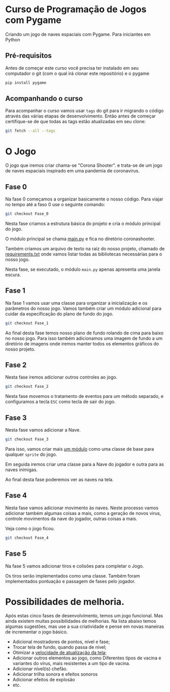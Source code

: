 # Curso de Programação de Jogos com Pygame
Criando um jogo de naves espaciais com Pygame. Para iniciantes em Python

## Pré-requisitos
Antes de começar este curso você precisa ter instalado em seu computador o git (com o qual irá clonar este repositório) e o pygame

```bash
pip install pygame
```

## Acompanhando o curso

Para acompanhar o curso vamos usar `tags` do git para ir migrando o código através das várias etapas de desenvolvimento. Então antes de começar certifique-se de que todas as tags estão atualizadas em seu clone:

```bash
git fetch --all --tags
```
# O Jogo
O jogo que iremos criar chama-se "Corona Shooter". e trata-se de um jogo de naves espaciais inspirado em uma pandemia de coronavirus.

## Fase 0
Na fase 0 começamos a organizar basicamente o nosso código. Para viajar no tempo até a faso 0 use o seguinte comando:

```bash
git checkout Fase_0
```
Nesta fase criamos a estrutura básica do projeto e cria o módulo principal do jogo.

O módulo principal se chama [main.py](/coronashooter/main.py) e fica no diretório coronashooter.

Também criamos um arquivo de texto na raiz do nosso projeto, chamado de [requirements.txt](/requirements.txt) onde vamos listar todas as bibliotecas necessárias para o nosso jogo.

Nesta fase, se executado, o módulo `main.py` apenas apresenta uma janela escura.

## Fase 1
Na fase 1 vamos usar uma classe para organizar a inicialização e os parâmetros do nosso jogo. Vamos também criar um módulo adicional para cuidar da especificação do plano de fundo do jogo.

```bash
git checkout Fase_1
```

Ao final desta fase temos nosso plano de fundo rolando de cima para baixo no nosso jogo. Para isso também adicionamos uma imagem de fundo a um diretório de imagens onde iremos manter todos os elementos gráficos do nosso projeto. 

## Fase 2
Nesta fase iremos adicionar outros controles ao jogo.
```bash
git checkout Fase_2
```
Nesta fase movemos o tratamento de eventos para um método separado, e configuramos a tecla `ESC` como tecla de sair do jogo.

## Fase 3
Nesta fase vamos adicionar a Nave.

```bash
git checkout Fase_3
```
Para isso, vamos criar mais [um módulo](/coronashooter/elementos.py) como uma classe de base para qualquer `sprite` do jogo.

Em seguida iremos criar uma classe para a Nave do jogador e outra para as naves inimigas.

Ao final desta fase poderemos ver as naves na tela.

## Fase 4
Nesta fase vamos adicionar movimento às naves. Neste processo vamos adicionar também algumas coisas a mais, como a geração de novos virus, controle movimentos da nave do jogador, outras coisas a mais. 

Veja como o jogo ficou.
```bash
git checkout Fase_4
```

## Fase 5
Na fase 5 vamos adicionar tiros e colisões para completar o Jogo.

Os tiros serão implementados como uma classe. Também foram implementados pontuação e passagem de fases pelo jogador.

# Possibilidades de melhoria.
Após estas cinco fases de desenvolvimento, temos um jogo funcional. Mas ainda existem muitas possibilidades de melhorias. Na lista abaixo temos algumas sugestões, mas use a sua criatividade e pense em novas maneiras de incrementar o jogo básico.

- Adicional mostradores de pontos, nível e fase;
- Trocar tela de fundo, quando passa de nível;  
- Otimizar a [velocidade de atualização da tela](https://coderslegacy.com/improving-speed-performance-in-pygame/);
- Adicionar outros elementos ao jogo, como Diferentes tipos de vacina e variantes do vírus, mais resistentes a um tipo de vacina.
- Adicionar nível(is) chefão.
- Adicionar trilha sonora e efeitos sonoros
- Adicionar efeitos de explosão
- etc.
